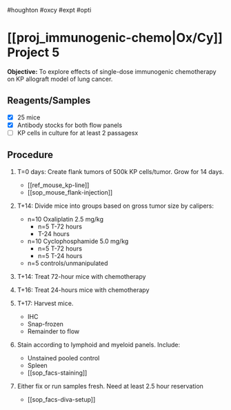 #houghton #oxcy #expt #opti 

# [[proj_immunogenic-chemo|Ox/Cy]] Project 5

**Objective:** To explore effects of single-dose immunogenic chemotherapy on KP allograft model of lung cancer.

## Reagents/Samples
- [x] 25 mice
- [x] Antibody stocks for both flow panels
- [ ] KP cells in culture for at least 2 passagesx

## Procedure
1. T=0 days: Create flank tumors of 500k KP cells/tumor. Grow for 14 days.
	* [[ref_mouse_kp-line]]
	* [[sop_mouse_flank-injection]]

2. T+14: Divide mice into groups based on gross tumor size by calipers:
	* n=10 Oxaliplatin 2.5 mg/kg 
		* n=5 T-72 hours
		* T-24 hours
	* n=10 Cyclophosphamide 5.0 mg/kg 
		* n=5 T-72 hours
		* n=5 T-24 hours
	* n=5 controls/unmanipulated

3. T+14: Treat 72-hour mice with chemotherapy
   
4. T+16: Treat 24-hours mice with chemotherapy
   
5. T+17: Harvest mice.
	- IHC
	- Snap-frozen
	- Remainder to flow

6. Stain according to lymphoid and myeloid panels. Include:
	* Unstained pooled control
	* Spleen
	* [[sop_facs-staining]]

7. Either fix or run samples fresh. Need at least 2.5 hour reservation
	- [[sop_facs-diva-setup]]
